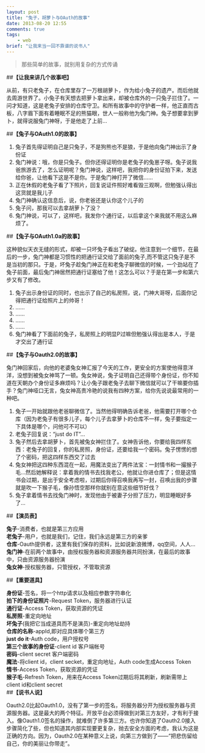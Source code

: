 ```yaml
---
layout: post
title: "兔子，胡萝卜与OAuth的故事"
date: 2013-08-20 12:55
comments: true
tags: 
	- web
brief: "让我来当一回不靠谱的说书人"
---
```


> 那些简单的故事，就别用复杂的方式传诵

##**【让我来讲几个故事吧】**     

从前，有只老兔子，在仓库里存了一万根胡萝卜，作为给小兔子的遗产。而后他就去周游世界了。小兔子有天想去把萝卜拿出来，却被仓库外的一只兔子拦住了。一问才知道，这是老兔子安排的仓库守卫。和所有故事中的守护者一样，他正直而古板，八字眉下面有着睡眠不足的熊猫眼，世人一般称他为兔门神。兔子想要拿到萝卜，就得说服兔门神呀，于是他走了上前…
<!-- more -->
##**【兔子与OAuth1.0的故事】**

1. 兔子首先得证明自己是只兔子，不是狗熊也不是狼，于是他向兔门神出示了身份证
2. 兔门神说：哦，你是只兔子。但你还得证明你是老兔子的兔崽子呀。兔子说我爸旅游去了，怎么证明呢？兔门神说，这样吧，我把你的身份证拍下来，发送给你爸，让他看下这是不是你。于是兔门神打开了微信……
3. 正在休假的老兔子看了下照片，回复说证件照好难看毁三观啊，但勉强认得出这货就是我儿子
4. 兔门神确认这信息后，说，你老爸还是认你这个儿子的
5. 兔子问，那我可以去拿胡萝卜了没？
6. 兔门神说，可以了，这样吧，我发你个通行证，以后拿这个来我就不用这么麻烦了。

##**【兔子与OAuth1.0a的故事】**

这种貌似天衣无缝的形式，却被一只坏兔子看出了破绽。他注意到一个细节，在最后的一步，兔门神都是习惯性的把通行证交给了面前的兔子,而不管这只兔子是不是当初的那只。于是，坏兔子趁兔门神正在和老兔子聊微信的时候，一个劲站在了兔子前面，最后兔门神居然把通行证塞给了他！这怎么可以？于是在第一步和第六步又有了修改。

1. 兔子出示身份证的同时，也出示了自己的私房照，说，门神大哥呀，后面你记得把通行证给照片上的帅哥！
2. ……
3. ……
4. ……
5. ……
6. 兔门神看了下面前的兔子，私房照上的明显P过嘛但勉强认得出是本人，于是才交出了通行证

##**【兔子与Oauth2.0的故事】**

兔门神回家后，向他的老婆兔女神汇报了今天的工作，更安全的方案使他得意洋洋，没想到被兔女神骂了一顿。兔女神说，兔子证明自己还得带个身份证，你不知道在天朝办个身份证多麻烦吗？让小兔子跟老兔子去聊下微信就可以了干嘛要你插手？兔门神哑口无言，兔女神高贵冷艳的说我有四种方案，给你先说说最常用的一种吧。

1. 兔子一开始就跟他老爸聊微信了。当然他得明确告诉老爸，他需要打开哪个仓库（因为老兔子有很多儿子，每个儿子去拿萝卜的仓库不一样，兔子要指定一下具体是哪个，问他可不可以）
2. 老兔子回复说：“just do IT”…
3. 兔子然后去拿胡萝卜，首先被兔女神拦住了。女神告诉他，你要给我四样东西：老兔子的回复，你的私房照，身份证，还要给我一个密码。兔子愣愣的想了个密码，把这四样东西交了过去
4. 兔女神把这四种东西混在一起，用魔法变出了两件法宝：一封情书和一撮猴子毛…然后她解释说：拿着我的情书去找我老公，他就让你进仓库了；但是这情书会过期，是出于安全考虑啦，过期后你得召唤我再写一封，召唤出我的步骤就是吹一下猴子毛，像孙悟空那样你就别在意这些细节好伐？
5. 兔子拿着情书去找兔门神时，发现他由于被妻子分担了压力，明显睡眠好多了…

##**【演员表】**

**兔子**-消费者，也就是第三方应用                 
**老兔子**-用户，也就是我们，记住，我们永远是第三方的亲爹                      
**仓库**-Oauth提供者，这里有我们保存的资料，比如说新浪微博，qq空间，人人…                              
**兔门神**-在前两个故事中，由授权服务器和资源服务器共同扮演，在最后的故事中，只由资源服务器扮演                           
**兔女神**-授权服务器，只管授权，不管取资源                   

##**【重要道具】**

**身份证**-签名，将一个http请求以及相应参数字符串化                             
**拍下的身份证照片**-Request Token，服务器进行认证                           
**通行证**-Access Token，获取资源的凭证                   
**私房照**-重定向地址               
**坏兔子**(我把它当成道具而不是演员)-重定向地址劫持                        
**仓库的名称**-appId,即对应具体哪个第三方                        
**just do it**-Auth code，用户授权号                        
**第三个故事的身份证**-client id 客户端帐号                        
**密码**-client secret 客户端密码                        
**魔法**-将client id，client secket，重定向地址，Auth code生成Access Token                        
**情书**-Access Token，获取资源的凭证                        
**猴子毛**-Refresh Token，用来在Access Token过期后将其刷新，刷新需带上client id和client secret                        
##**【说书人说】**

Oauth2.0比起Oauth1.0，没有了第一步的签名，将服务器分开为授权服务器与资源服务器。这是最大的两个特征。开放平台必须得做到对第三方友好，才有利于接入。像Oauth1.0签名的操作，就难倒了许多第三方。也许你知道了Oauth2.0接入步骤简化了些，但也知道其内部实现要更复杂，抛去安全方面的考虑，我认为这是正确的方向。因为，Oauth2.0在某种意义上说，向第三方做到了——“把悲伤留给自己，你的美丽让你带走”。
